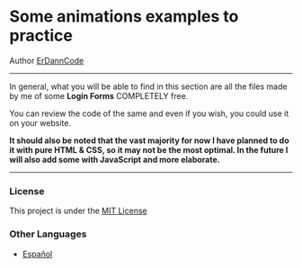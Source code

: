 # Some animations examples to practice

Author [ErDannCode](https://www.instagram.com/erdanncode/)

---

In general, what you will be able to find in this section are all the files made by me of some **Login Forms** COMPLETELY free.

You can review the code of the same and even if you wish, you could use it on your website.

**It should also be noted that the vast majority for now I have planned to do it with pure HTML & CSS, so it may not be the most optimal.
In the future I will also add some with JavaScript and more elaborate.**

---

### License

This project is under the [MIT License](./LICENSE.md)

### Other Languages

- [Español](./README-español.md)
